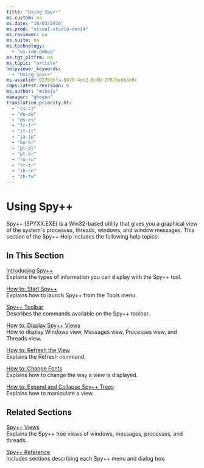 ```yaml
---
title: "Using Spy++"
ms.custom: na
ms.date: "10/03/2016"
ms.prod: "visual-studio-dev14"
ms.reviewer: na
ms.suite: na
ms.technology: 
  - "vs-ide-debug"
ms.tgt_pltfrm: na
ms.topic: "article"
helpviewer_keywords: 
  - "Using Spy++"
ms.assetid: 02769bfa-5679-4ee2-8c6b-27876edb4e8c
caps.latest.revision: 6
ms.author: "mikejo"
manager: "ghogen"
translation.priority.ht: 
  - "cs-cz"
  - "de-de"
  - "es-es"
  - "fr-fr"
  - "it-it"
  - "ja-jp"
  - "ko-kr"
  - "pl-pl"
  - "pt-br"
  - "ru-ru"
  - "tr-tr"
  - "zh-cn"
  - "zh-tw"
---
```

# Using Spy++
Spy++ (SPYXX.EXE) is a Win32-based utility that gives you a graphical view of the system's processes, threads, windows, and window messages. This section of the Spy++ Help includes the following help topics:  
  
## In This Section  
 [Introducing Spy++](../VS_debugger/introducing-spy--.md)  
 Explains the types of information you can display with the Spy++ tool.  
  
 [How to: Start Spy++](../VS_debugger/how-to--start-spy--.md)  
 Explains how to launch Spy++ from the Tools menu.  
  
 [Spy++ Toolbar](../VS_debugger/spy---toolbar.md)  
 Describes the commands available on the Spy++ toolbar.  
  
 [How to: Display Spy++ Views](../VS_debugger/how-to--display-spy---views.md)  
 How to display Windows view, Messages view, Processes view, and Threads view.  
  
 [How to: Refresh the View](../VS_debugger/how-to--refresh-the-view.md)  
 Explains the Refresh command.  
  
 [How to: Change Fonts](../VS_debugger/how-to--change-fonts.md)  
 Explains how to change the way a view is displayed.  
  
 [How to: Expand and Collapse Spy++ Trees](../VS_debugger/how-to--expand-and-collapse-spy---trees.md)  
 Explains how to manipulate a view.  
  
## Related Sections  
 [Spy++ Views](../VS_debugger/spy---views.md)  
 Explains the Spy++ tree views of windows, messages, processes, and threads.  
  
 [Spy++ Reference](../VS_debugger/spy---reference.md)  
 Includes sections describing each Spy++ menu and dialog box.